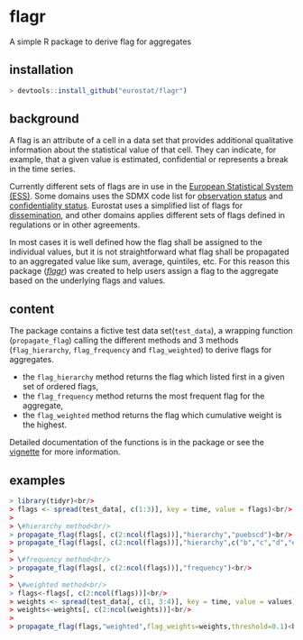 # flagr
A simple R package to derive flag for aggregates

## installation

```R
> devtools::install_github("eurostat/flagr")
```

## background
A flag is an attribute of a cell in a data set that provides additional qualitative information about the statistical value of that cell. They can indicate, for example, that a given value is estimated, confidential or represents a break in the time series.

Currently different sets of flags are in use in the [European Statistical System (ESS)](http://ec.europa.eu/eurostat/web/ess/about-us). Some domains uses the SDMX code list for [observation status](https://sdmx.org/wp-content/uploads/CL_OBS_STATUS_v2_1.docx) and [confidentiality status](https://sdmx.org/wp-content/uploads/CL_CONF_STATUS_1_2_2018.docx). Eurostat uses a simplified list of flags for [dissemination](http://ec.europa.eu/eurostat/data/database/information), and other domains applies different sets of flags defined in regulations or in other agreements.    

In most cases it is well defined how the flag shall be assigned to the individual values, but it is not straightforward what flag shall be propagated to an aggregated value like sum, average, quintiles, etc. For this reason this package ([*flagr*](https://github.com/eurostat/flagr)) was created to help users assign a flag to the aggregate based on the underlying flags and values.  

## content
The package contains a fictive test data set(`test_data`), a wrapping function (`propagate_flag`) calling the different methods and 3 methods (`flag_hierarchy`, `flag_frequency` and `flag_weighted`) to derive flags for aggregates.

* the `flag_hierarchy` method returns the flag which listed first in a given set of ordered flags,
* the `flag_frequency` method returns the most frequent flag for the aggregate,
* the `flag_weighted` method returns the flag which cumulative weight is the highest.

Detailed documentation of the functions is in the package or see the [vignette](vignettes/flagr_introduction.pdf) for more information.

## examples

```R
> library(tidyr)<br/>
> flags <- spread(test_data[, c(1:3)], key = time, value = flags)<br/>
>
> \#hierarchy method<br/>
> propagate_flag(flags[, c(2:ncol(flags))],"hierarchy","puebscd")<br/>
> propagate_flag(flags[, c(2:ncol(flags))],"hierarchy",c("b","c","d","e","p","s","u"))<br/>
>
> \#frequency method<br/>
> propagate_flag(flags[, c(2:ncol(flags))],"frequency")<br/>
>
> \#weighted method<br/>
> flags<-flags[, c(2:ncol(flags))]<br/>
> weights <- spread(test_data[, c(1, 3:4)], key = time, value = values)<br/>
> weights<-weights[, c(2:ncol(weights))]<br/>
>
> propagate_flag(flags,"weighted",flag_weights=weights,threshold=0.1)<br/>
```
